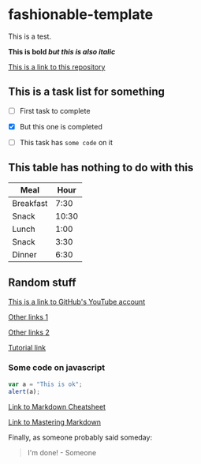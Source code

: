# fashionable-template

This is a test.

**This is bold _but this is also italic_**

[This is a link to this repository](https://github.com/MariaFdezJ/fashionable-template.git)

## This is a task list for something
- [ ] First task to complete
- [x] But this one is completed
- [ ] This task has `some code` on it


## This table has nothing to do with this

Meal | Hour
-----|-----
Breakfast | 7:30
Snack | 10:30
Lunch | 1:00
Snack | 3:30
Dinner | 6:30

## Random stuff

[This is a link to GitHub's YouTube account](https://www.youtube.com/user/GitHubGuides)

[Other links 1][1]

[Other links 2][2]

[Tutorial link][3]

### Some code on javascript
```javascript
var a = "This is ok";
alert(a);
```

[Link to Markdown Cheatsheet](https://github.com/adam-p/markdown-here/wiki/Markdown-Cheatsheet)

[Link to Mastering Markdown](https://guides.github.com/features/mastering-markdown/)

Finally, as someone probably said someday:
> I'm done! - Someone


[1]:http://spec.commonmark.org/dingus/
[2]:http://commonmark.org/help/
[3]:http://commonmark.org/help/tutorial/
